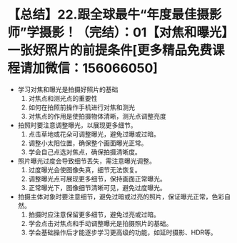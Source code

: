 # 【总结】22.跟全球最牛“年度最佳摄影师”学摄影！（完结）：01【对焦和曝光】一张好照片的前提条件[更多精品免费课程请加微信：156066050]

-   学习对焦和曝光是拍摄好照片的基础
    1.  对焦点和测光点的重要性
    2.  如何在拍照前操作手机进行对焦和测光
    3.  对焦点的作用是使拍摄物体清晰，测光点调整亮度
-   拍照时要注意调整曝光，以展现更多细节。
    1.  点击草地或花朵可调整曝光，避免过曝或过暗。
    2.  调整小太阳位置，确保整个画面曝光正常。
    3.  学会自己点选对焦点，确保拍摄清晰度。
-   照片曝光过度会导致细节丢失，需注意曝光调整。
    1.  过度曝光会使图像失真，细节无法恢复。
    2.  调整曝光点可展现更多细节，保持画面正常曝光。
    3.  正常曝光下，图像细节清晰可见，避免过度曝光。
-   拍摄主体对象时要注意细节，避免过暗或过亮的照片，保证曝光正常，色彩自然。
    1.  拍摄时应注意保留更多细节，避免过亮或过暗。
    2.  学会点击对焦点和手动调整曝光是拍摄照片的基础。
    3.  学会基础操作后才能逐步学习更高级的功能，如延时摄影、HDR等。